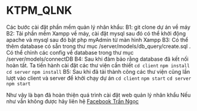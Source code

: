 # KTPM_QLNK
Các bước cài đặt phần mềm quản lý nhân khẩu:
B1: git clone dự án về máy
B2: Tải phần mềm Xampp về máy, cài đặt mysql sau đó có thể khởi động apache và mysql sau đó bật php myAdmin từ màn hình Xampp
B3: Có thể thêm database có sẵn trong thư mục /server/models/db_query/create.sql  . Có thể chỉnh các config về database trong thư mục /server/models/connectDB
B4: Sau khi đảm bảo rằng database đã kết nối hoàn tất. Ta tiến hành cài đặt các thư viện cần thiết
  ```cd client```
  ```npm install``` 
  ```cd server```
  ```npm install```
B5: Sau khi đã tải thành công các thư viện cũng lần lượt vào client và server để khởi chạy dự án
 ```cd client```
  ```npm start``` 
  ```cd server```
  ```npm start```

  Như vậy là bạn đã hoàn thiện quá trình cài đặt web quản lý nhân khẩu
  Nếu như vẫn không được hãy liên hệ 
  <a href="https://www.facebook.com/tienngoc2k2">Facebook Trần Ngọc</a>
